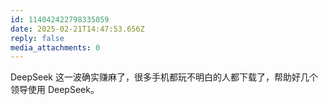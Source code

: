 ```yaml
---
id: 114042422798335059
date: 2025-02-21T14:47:53.656Z
reply: false
media_attachments: 0
---
```


DeepSeek 这一波确实赚麻了，很多手机都玩不明白的人都下载了，帮助好几个领导使用 DeepSeek。

